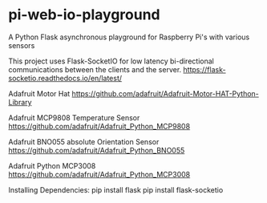 # pi-web-io-playground
A Python Flask asynchronous playground for Raspberry Pi's with various sensors

This project uses Flask-SocketIO for low latency bi-directional communications between the clients and the server.
https://flask-socketio.readthedocs.io/en/latest/

Adafruit Motor Hat
https://github.com/adafruit/Adafruit-Motor-HAT-Python-Library

Adafruit MCP9808 Temperature Sensor
https://github.com/adafruit/Adafruit_Python_MCP9808

Adafruit BNO055 absolute Orientation Sensor
https://github.com/adafruit/Adafruit_Python_BNO055

Adafruit Python MCP3008
https://github.com/adafruit/Adafruit_Python_MCP3008

Installing Dependencies:
pip install flask
pip install flask-socketio
